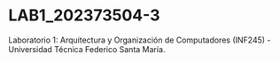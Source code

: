 # LAB1_202373504-3
Laboratorio 1: Arquitectura y Organización de Computadores (INF245) - Universidad Técnica Federico Santa María.
